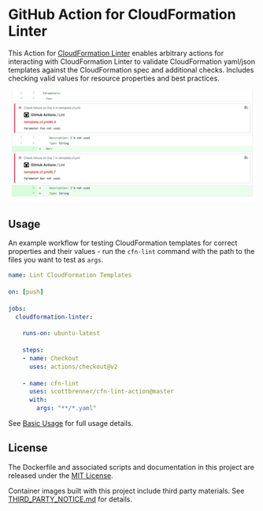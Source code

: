 # GitHub Action for CloudFormation Linter

This Action for [CloudFormation Linter](https://github.com/aws-cloudformation/cfn-python-lint/) enables arbitrary actions for interacting with CloudFormation Linter to validate CloudFormation yaml/json templates against the CloudFormation spec and additional checks. Includes checking valid values for resource properties and best practices.

![screenshot](screenshot.png)

## Usage

An example workflow for testing CloudFormation templates for correct properties and their values - run the `cfn-lint` command with the path to the files you want to test as `args`.


```yaml
name: Lint CloudFormation Templates

on: [push]

jobs:
  cloudformation-linter:

    runs-on: ubuntu-latest
    
    steps:
    - name: Checkout
      uses: actions/checkout@v2

    - name: cfn-lint
      uses: scottbrenner/cfn-lint-action@master
      with:
        args: "**/*.yaml"
```

See [Basic Usage](https://github.com/aws-cloudformation/cfn-python-lint#basic-usage) for full usage details.

## License

The Dockerfile and associated scripts and documentation in this project are released under the [MIT License](LICENSE).

Container images built with this project include third party materials. See [THIRD_PARTY_NOTICE.md](THIRD_PARTY_NOTICE.md) for details.
